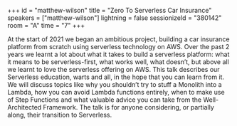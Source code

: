 +++
id = "matthew-wilson"
title = "Zero To Serverless Car Insurance"
speakers = ["matthew-wilson"]
lightning = false
sessionizeId = "380142"
room = "A"
time = "7"
+++

At the start of 2021 we began an ambitious project, building a car insurance platform from scratch using serverless technology on AWS.
Over the past 2 years we learnt a lot about what it takes to build a serverless platform: what it means to be serverless-first, what works well, what doesn’t, but above all we learnt to love the serverless offering on AWS.
This talk describes our Serverless education, warts and all, in the hope that you can learn from it. We will discuss topics like why you shouldn’t try to stuff a Monolith into a Lambda, how you can avoid Lambda functions entirely, when to make use of Step Functions and what valuable advice you can take from the Well-Architected Framework. The talk is for anyone considering, or partially along, their transition to Serverless.